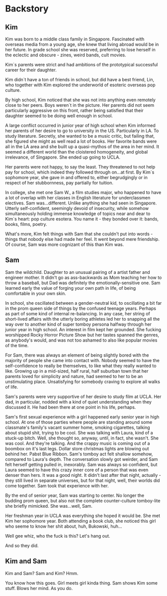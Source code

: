 # Backstory

## Kim
Kim was born to a middle class family in Singapore. Fascinated with overseas media from a young age, she knew that living abroad would be in her future. In grade school she was reserved, preferring to lose herself in the eclectic and obscure - zines, weird bands, cult movies.

 Kim`s parents were strict and had ambitions of the prototypical successful career for their daughter.

Kim didn`t have a ton of friends in school, but did have a best friend, Lin, who together with Kim explored the underworld of esoteric overseas pop culture.

By high school, Kim noticed that she was not into anything even remotely close to her peers. Boys weren`t in the picture. Her parents did not seem particularly aggressive on this front, rather being satisfied that their daughter seemed to be doing well enough in school.

A large conflict occurred in junior year of high school when Kim informed her parents of her desire to go to university in the US. Particularly in LA. To study literature. Secretly, she wanted to be a music critic, but failing that, she figured she might as well read a lot of books. Her favorite bands were all in the LA area and she built up a quasi-mythos of the area in her mind. It seemed a different world than the cloistered homogeneity, and global irrelevance, of Singapore. She ended up going to UCLA.

Her parents were not happy, to say the least. They threatened to not help pay for school, which indeed they followed through on...at first. By Kim`s sophomore year, she gave in and offered to, either begrudgingly or in respect of her stubbornness, pay partially for tuition.

In college, she met one Sam W., a film studies major, who happened to have a lot of overlap with her classes in English literature for underclassmen electives. Sam was...different. Unlike anything she had seen in Singapore. Utterly self-confident, seemingly devoid of insecurity, while somehow simultaneously holding immense knowledge of topics near and dear to Kim`s heart: pop culture esotera. You name it - they bonded over it: bands, books, films, poetry.

What's more, Kim felt things with Sam that she couldn't put into words - things that nobody else had made her feel. It went beyond mere friendship. Of course, Sam was more cognizant of this than Kim was.

## Sam
Sam the wildchild. Daughter to an unusual pairing of a artist father and engineer mother. It didn't go as ass-backwards as Mom teaching her how to throw a baseball, but Dad was definitely the emotionally-sensitive one. Sam learned early the value of forging your own path in life, of being comfortable in your own skin.

In school, she oscillated between a gender-neutral kid, to oscillating a bit far in the prom queen side of things by the confused teenage years. Perhaps as part of some kind of internal re-balancing. In any case, her string of short-lived affairs with the utterly boring athletes led her to snapping all the way over to another kind of super tomboy persona halfway through her junior year in high school. An interest in film kept her grounded. She fucking worshipped Rocky Horror Picture Show but her tastes spanned the genres, as anybody's would, and was not too ashamed to also like popular movies of the time.

For Sam, there was always an element of being slightly bored with the majority of people she came into contact with. Nobody seemed to have the self-confidence to really be themselves, to like what they really wanted to like. Growing up in a mid-sized, half rural, half suburban town that her parents loved for simplicity and nature, had seemed to her to be an unstimulating place. Unsatisfying for somebody craving to explore all walks of life.

Sam's parents were very supportive of her desire to study film at UCLA. Her dad, in particular, nodded with a kind of quiet understanding when they discussed it. He had been there at one point in his life, perhaps.

Sam's first sexual experience with a girl happened early senior year in high school. At one of those parties where people are standing around some classmate's family's vacant summer home, smoking cigarettes, talking about stupid shit, trying to be cool. She was talking with Laura, kind of a stuck-up bitch. Well, she thought so, anyway, until, in fact, she wasn't. She was cool. And they're talking. And the crappy music is coming out of a boombox on it's last legs. Dollar store christmas lights are blowing out behind her. Pabst Blue Ribbon. Sam's tomboy act felt shallow somehow, compared to Laura's depth. The conversation slowly got weirder, and Sam felt herself getting pulled in, inexorably. Sam was always so confident, but Laura seemed to have this crazy inner core of a person that was even denser than hers. It was a good night. It didn't last after that night, actually - they still lived in separate universes, but for that night, well, their worlds did come together. Sam took that experience with her.

By the end of senior year, Sam was starting to center. No longer the budding prom queen, but also not the complete counter-culture tomboy-lite she briefly mimicked. She was...well, Sam.

Her freshman year in UCLA was everything she hoped it would be. She met Kim her sophomore year. Both attending a book club, she noticed this girl who seeme to know her shit about, huh, Bukowski, huh...

Well gee whiz, who the fuck is this? Let's hang out.

And so they did.

## Kim and Sam
Kim and Sam? Sam and Kim? Hmm.

You know how this goes. Girl meets girl kinda thing.
Sam shows Kim some stuff. Blows her mind. As you do.
